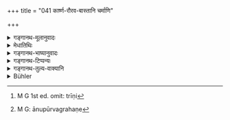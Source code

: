 +++
title = "041 कार्ष्ण-रौरव-बास्तानि चर्माणि"

+++

<details><summary>गङ्गानथ-मूलानुवादः</summary>

Brahmacāris should wear the skin of the black (deer), of the Ruru deer and of the goat respectively; and also the cloth of hemp, flax and wool.’—(41)
</details>

<details><summary>मेधातिथिः</summary>

कृष्णशब्दो यद्य् अपि कृष्णगुणयुक्तवस्तुमात्रे वर्तते "कृष्णा गौः, कृष्णः कम्बलः" इति, तथापीह स्मृत्यन्तराद् रौरवसाहचर्याच् च मृग एव प्रतीयते । **रुरुर्** मृगजातिविशेषः । **बस्तः** छागः । सर्वत्र विकारे ऽवयवे वा तद्धितः । कृष्णाजिनं ब्राह्मणो, रुरुचर्म क्षत्रियो, वैश्यश् छागचर्म **वसीरन्न्** आच्छादयेयुः । शणक्षुमोर्णास् तत्र कृतानि च वस्त्राणि । **च**शब्दः समुच्चये । तत्रानुत्तरीयाणि शाणादीनि । चर्माण्य् उत्तरीयान्य् औचित्यात् कौपीनाच्छादनानि च वस्त्राण्य् । आनुपूर्व्येण नैकैकस्य सर्वैर् अभिसंबन्धो नापि व्युत्क्रमेण । प्रथमस्य ब्रह्मचारिणः प्रथमेन चर्मणा वस्त्रेण च संबन्धो द्वितीयस्य द्वितीयस्थानस्थेन । तथा च दर्शितम् ।

- <u>ननु</u> चान्तरेणापि वचनं लोकत एवैतत् सिद्धम् "चूर्णिताक्षिप्तदग्धानां वज्रानिलहुताशनैः" (म्भ् ७.६६.१८) इति यथाक्रमं संबन्धप्रतिपत्तिः, चूर्णिता वज्रेणाक्षिप्ताः अनिलेन दग्धा अग्निनेति । <u>उच्यते</u> । भवेद् एतद् एवं यदि भेदेन निर्देशः स्यात् समसंख्यात्वं च । इह तु ब्रह्मचारिण इत्य् एकशब्दोपादानान् न क्रमो ऽवगम्यते । त्रयश् च ब्रह्मचारिणः । षड् अनुदेशिनः त्रीणि चर्माणि त्रीणि[^१८०] वस्त्राणि । आनुपूर्व्यग्रहणे[^१८१] तु सति वाक्यान्तरोपात्तः क्रम आश्रीयते । तथा च चर्मभिः संबध्य पुनर् ब्रह्मचारिपदम् आवर्त्य वासोभिः संबध्यते । ततः संख्यासाम्यसिद्धिः । ईदृश एव विषये भगवता पाणिनिना यत्नः कृतः "यथासंख्यम् अनुदेशः समानाम्" इति (पाण् १.३.१०) ॥ २.४१ ॥


[^१८१]:
     M G: ānupūrvagrahaṇe


[^१८०]:
     M G 1st ed. omit: trīṇi
</details>

<details><summary>गङ्गानथ-भाष्यानुवादः</summary>

Though the term ‘*Kṛṣna*,’ ‘*black*,’ is applied to everything that may be endowed with the quality of *blackness*,—as we find in the expressions ‘the black cow,’ ‘the black blanket,’ and so forth,—yet, in the present context, it is clearly recognised as standing for the ‘black deer’; firstly because of its occurring along with the ‘skin of the
*Ruru* deer,’ and secondly because of the directions contained in other
*Smṛtis* (which clearly mention the *black deer*).

‘*Ruru*’—is a particular species of the deer.

‘*Basta*’—is the *goat*.

In all the three words (‘*kārṣṇa*’—‘*raurava*’—‘*vāsta*’) the nominal affix (*aṇ*) denotes either *formation* or *constitution* (*i.e*., either ‘formed out of’ or ‘consisting of’).

‘*Should wear*’;—the Brāhmaṇa should cover his body with the skin of the black antelope, the Kṣatriya with the skin of the *Ruru* deer and the Vaiśya with the skin of the goat.

*And also cloth* made of *śaṇa* (hemp), *kṣumā* (flax), and *ūrṇā*
(wool).

The particle ‘*ca*’ (‘and also’) has the cumulative force.

The cloth made of hemp and the rest are not to be used as *upper* garments; and the skins are to be used as upper garments; as such is the proper course. For *Kaupīna* (loin-slip) and *wrapping*, the cloth is to be used.

‘*Respecting*’ each of the three castes is not related to all the clothing that is mentioned; nor are they to be connected in the reverse order; in fact the first Brahmacārī is connected with the first skin and first cloth, the second with the second and so forth, as we have shown.

An objection is raised—“Even without the express mention (of the respective order), it would be understood through usage; for instance, such expressions as ‘shattered, scattered an d burnt by thunder, wind and fire’ are always understood to mean ‘shattered by thunder,’ ‘scattered by the wind’ and ‘burnt by fire’ (even though *respectivity* is not expressly mentioned).”

*Answer*.—This could be so understood if the three *Brahma-charts* bad
been mentioned separately, and if the number (of Brahmacāris and the clothings) were the same. In the present instance, however, we have the single term ‘Brahmacāris,’ and the three Brahmacāris are not specifically named in any order. Further, the number of Brahmacāris is
*three*, while that of the correlatives is *six*—three skins and three
cloths. When however the text expressly mentions ‘respectivity,’ the order of the Brāhmacāris is deduced from that in which they are found to be spoken of in other texts. And after the ‘three Brahmacharis’ have been construed with the three *skins*, they are again repeated and construed with the *cloths*. And in.this manner the compatibility of numbers is maintained. It is primarily with reference to such cases that the revered Pāṇini has taken the trouble of laying down that ‘when an equal number of things are mentioned they are to be taken in their respective order.’ (1.3.10).—(41)
</details>

<details><summary>गङ्गानथ-टिप्पन्यः</summary>

‘*Ruru*’—has been described by Rāghavānanda as ‘tiger.’

*Medhātithi* (p. 92,1. 11)—‘*Smṛtyantara*—This refers to Baudhāyana,
*Gṛhyasūtra*, 2. 5. 16.

This verse is quoted in *Aparārka* (p.„ 57) as laying down that the skin of the *Kṛṣṇamṛga, Ruru* and *Chāga* should be worn as the ‘upper garment,’ respectively, by the Brāhmaṇa, the Kṣatriya and the Vaiśya,

This verse is quoted in *Parāśaramādhava* (Ācāra, p. 446), where it is explained that the skins mentioned are to be used as the upper garment, and the hempen and other cloths as the lower garment

*Madanapārijāta* (p. 20) quotes the second half as prescribing the
cloths to be used by the three castes respectively;—and the first half (on p. 22) as laying down the skins.

The second half is quoted in *Vīramitrodaya* (Saṃskā ra, p. 411) and the first half also (p. 413).

The verse is quoted in *Saṃskāramayūkha* (p. 36), which adds that the skins of the Black Antelope, the *Ruru* deer and the goat are to be used as the *upper garment*:—in *Nṛsiṃhaprasāda* (Saṃskāra, p. 430);—and in
*Smṛticandrikā* (Saṃskāra, p. 75).

Burnell is again inaccurate in saying that cotton and silk (with the well to do) are *alone* used now for outer garments.”

Medhātithi rightly remarks that the *triplication* cannot apply to the Kṣatriya’s girdle; as on triplication the bowstring would cease to be a ‘bowstring. Govindarāja agrees with him. So also *Madanapārijāta* (p. 20) and *Vīramitrodaya* (Saṃskāra; p. 432), Rāghavānanda explains that as the bow-string itself is a triplicated cord, no further triplication would be necessary.

The ‘*Muñja*’ grass, in Northern India called *muṃja*, is, as Burnell notes, the *Saccarum Sara* of the botanists.

Madanapārijāta (p. 20) explains that the *Muñja* has ‘*tejanī*’ as its other name; and a foot-note adds that it is what is called *muragā*.

This verge is quoted in *Parāśaramādhava* (Ācāra, p. 447);—also in
*Vīramitrodaya* (Saṃskāra, p. 432), which explains ‘*trivṛt*’ not as
*twisted three-fold*, but as ‘going round the waist three times’;—in
*Nirṇayasindhu* (p. 189);—in

*Aparārka* (p. 58); in *Smṛticandrikā* (Saṃskāra, p. 70), which explains
‘*trivṛt*’ as *threefold*;—in *Saṃskāramayūkha* (p. 37), which quotes Medhātithi to the effect that since bowstrings are made sometimes of
*leather*, the author has added the epithet ‘*Maurvī*’, ‘*Murvā* grass’;
in *Saṃskāraratnamālā* (p. 192), which reproduces the above remark of Medhātithi, as also his further remark that the string is to be removed from the bow and then tied round the waist: it adds the following notes: the ‘*Samā*’, not uneven, thin in one place and thick in another; it should be of uniform thickness all through;—the three-fold twist applies to the hempen cord and not to the bow-string, which would cease to be a bowstring when so twisted;—it is quoted also in *Nṛsiṃhaprasāda* (Saṃskāra, p. 43 b).
</details>

<details><summary>गङ्गानथ-तुल्य-वाक्यानि</summary>

*Gautama-Dharmasūtra*, 1.18.23.—‘Skins of the black deer, the spotted
deer and the goat; cloths of hemp, flax, tree-bark and kuśa grass,—for all; also of cotton, pure white; according to some, also red-coloured, for the Brāhmaṇa, dyed in tree-bark, for the other two castes, dyed in
*mañjiṣṭhā* and *haridrā*.’

*Gautama* (Aparārka, p. 58).—‘For all, the cotton cloth in its natural
colour.’

*Baudhāyana-Dharmasūtra*, 1.2.15.—‘The skins of the black deer, the
spotted deer and the goat are the *skins*.’

*Āpastamba-Dharmasūtra*, 1.2.39-41.—‘For clothing—hempen, flaxen and
skin—some people advice the reddish-brown cloth.’

*Āpastamba-Dharmasūtra*, 1.3.1-9.—‘For the Kṣatriya, dyed in Mañjiṣṭhā;
for the Vaiśya, dyed in Haridrā; for the Brāhmaṇa, the skin of the white or black deer; for the Kṣatriya, the skin of the spotted deer; for the Vaiśya, the skin of the goat; the sheep-skin for all castes; as also the woolen cloth; if the student is desirous of Brāhmic glory, he should wear the skins alone; if desirous of Kṣattric glory, he should wear the cloths alone; if desirous of both kinds of glory, he should wear both.’

*Vaśiṣṭha-Smṛti*, 11.47.—‘For the Brāhmaṇa, the upper garment consists
of the skin of the black deer; for the Kṣatriya, of the skin of the spotted deer; for the Vaiśya, of the skin of the cow or of the goat.’ \[Vīramitrodaya-Saṃskāra, p. 413, reads for ‘Gavyam,’ ‘*āvyam*,’ which means ‘of sheep.’ \]

*Vaśiṣṭha-Smṛti*, 11.49.—‘For the Brāhmaṇa, the doth new and white; for
the Kṣatriya, dyed in Mañjiṣṭhā; for the Vaiśya, dyed in Haridrā, or silken; for all, woven cloth, undyed; the new white cotton cloth, as also the hempen.’

*Viṣṇu-Smṛti*, 27.19-20.—‘The upper garment should he of cotton, hemp
and wool; and the skins of the deer, the tiger and the goat.’

*Āśvalāyana-Gṛhyasūtra*, 1.19.7.—‘The hoy should be adorned and having
his head shaven according to family-custom, clothed in new cloth or in skin; the Brāhmaṇa in the skin of the black deer, the Kṣatriya in that of the spotted deer, and the Vaiśya in that of the goat.’ \[The ‘*ahata*,’ ‘new,’ cloth has been thus defined by Pracetas:—‘slightly washed, fresh-white, with ends intact, never worn before’—Vira-Saṃskāra, p. 411.\]

*Āśvalāyana* (Vīramitrodaya-Saṃskāra, p. 411).—‘If they wear cloth, then
the Brāhmaṇa should wear the reddish-brown, the Kṣatṭriya that dyed in Mañjiṣṭhā, and the Vaiśya that dyed in Haridrā.’

*Pāraskara- Gṛhyasūtra*, 2.5.16-19.—‘Cloths, hempen, flaxen and woolen;
for the Brahmaṇa, the upper garment is the skin of the black deer; for the Kṣatriya, that of the spotted deer; and for the Vaiśya, either that of the cow or the goat; or that of the cow for all.’

*Gobhila-Gṛhyaṣūtra*, 2.10.7-8.—‘The cloths for these are flaxen,
hempen, cotton, and woolen; and the skins, those of the black deer, the spotted deer and the goat.’

*Gobhila-Gṛhyasūtra*, 2.10.10.—‘For the Brāhmaṇa the cloth should be of
flax or of hemp; for the Kṣatriya of cotton; for the Vaiśya of wool.’

*Śaṅkha* (Vīramitrodaya-Saṃskāra, p. 412).—‘The clothing to be worn
should be always white, whether it consists of flax, or cotton, or grass, or skin, or tree-bark, or wool.’

*Paiṭhīnasi* (Vīramitrodaya-Saṃskāra, p. 412).—‘The water-pot, the
sacrificial thread and the reddish-brown cloth—these are common.’

*Paiṭhīnasi* (Vīramitrodaya-Saṃskara, p. 413).—‘The skins of the Kṛṣṇa,
the Ruru and the Pṛṣat deer.’

*Hīraṇyakeśin* (Vīramitrodaya-Saṃskāra, p. 413).—‘For the Brāhmaṇa the
skin of the black deer; for the Kṣatriya, that of the spotted deer; for the Vaiśya, that of the goat.’

*Śaṅkha* (Vīramitrodaya-Saṃskāra, p. 413).—‘The upper garment should
consist of the skins of the black deer, the spotted deer and the goat.’

*Yama* (Vīramitrodaya-Saṃskāra, p. 413).—‘The Brāhmaṇa, the skin of the
black deer; the Kṣatriya, that of the spotted deer; and the Vaiśya, the skin of the goat; or the skin of the spotted deer, for all.’

*Yama* (Aparārka, p. 58).—‘For all, the skin of the Rum, the hempen
cloth and the woolen cloth, according to their circumstances, should form the lower garment.’

*Bṛhaspati* (Aparārka, p. 414).—‘The skin for the Brāhmaṇa is of the
black deer; for the Kṣatriya, of the spotted deer; for the Vaiśya of the goat; and the cloths are hempen, flaxen and woolen.’

\[The idea is that the lower garment should consist of *cloth* and the upper garment of *skin.\]*

The size of the ‘skin’ to be worn has been prescribed by Śākala (Vīramitrodaya-Saṃskāra, p. 414)—as ‘48 *aṅgulas* long and 4 *aṅgulas* broad.’
</details>

<details><summary>Bühler</summary>

041	Let students, according to the order (of their castes), wear (as upper dresses) the skins of black antelopes, spotted deer, and he-goats, and (lower garments) made of hemp, flax or wool.
</details>
